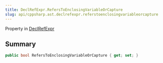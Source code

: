 ```yaml
---
title: DeclRefExpr.RefersToEnclosingVariableOrCapture
slug: api/cppsharp.ast.declrefexpr.referstoenclosingvariableorcapture
---
```

Property in [DeclRefExpr](/api/cppsharp/ast/declrefexpr)

## Summary



```csharp
public bool RefersToEnclosingVariableOrCapture { get; set; }
```

